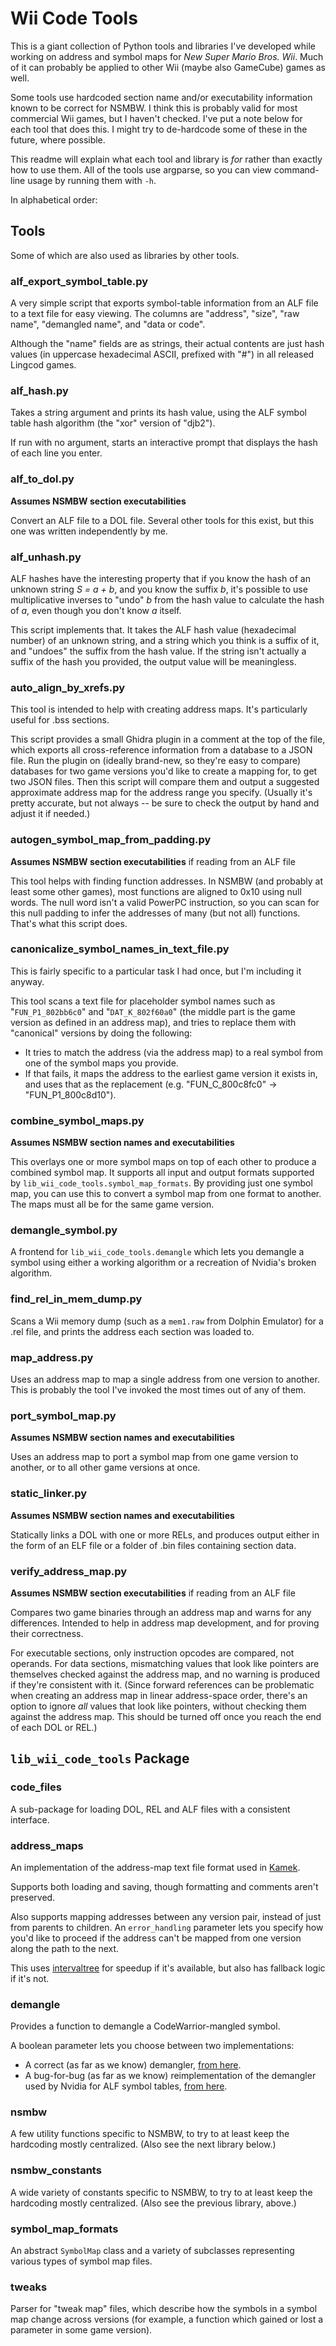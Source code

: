 # Wii Code Tools

This is a giant collection of Python tools and libraries I've developed while working on address and symbol maps for *New Super Mario Bros. Wii*. Much of it can probably be applied to other Wii (maybe also GameCube) games as well.

Some tools use hardcoded section name and/or executability information known to be correct for NSMBW. I think this is probably valid for most commercial Wii games, but I haven't checked. I've put a note below for each tool that does this. I might try to de-hardcode some of these in the future, where possible.

This readme will explain what each tool and library is *for* rather than exactly how to use them. All of the tools use argparse, so you can view command-line usage by running them with `-h`.

In alphabetical order:

## Tools

Some of which are also used as libraries by other tools.

### alf_export_symbol_table.py

A very simple script that exports symbol-table information from an ALF file to a text file for easy viewing. The columns are "address", "size", "raw name", "demangled name", and "data or code".

Although the "name" fields are as strings, their actual contents are just hash values (in uppercase hexadecimal ASCII, prefixed with "#") in all released Lingcod games.

### alf_hash.py

Takes a string argument and prints its hash value, using the ALF symbol table hash algorithm (the "xor" version of "djb2").

If run with no argument, starts an interactive prompt that displays the hash of each line you enter.

### alf_to_dol.py

**Assumes NSMBW section executabilities**

Convert an ALF file to a DOL file. Several other tools for this exist, but this one was written independently by me.

### alf_unhash.py

ALF hashes have the interesting property that if you know the hash of an unknown string *S = a + b*, and you know the suffix *b*, it's possible to use multiplicative inverses to "undo" *b* from the hash value to calculate the hash of *a*, even though you don't know *a* itself.

This script implements that. It takes the ALF hash value (hexadecimal number) of an unknown string, and a string which you think is a suffix of it, and "undoes" the suffix from the hash value. If the string isn't actually a suffix of the hash you provided, the output value will be meaningless.

### auto_align_by_xrefs.py

This tool is intended to help with creating address maps. It's particularly useful for .bss sections.

This script provides a small Ghidra plugin in a comment at the top of the file, which exports all cross-reference information from a database to a JSON file. Run the plugin on (ideally brand-new, so they're easy to compare) databases for two game versions you'd like to create a mapping for, to get two JSON files. Then this script will compare them and output a suggested approximate address map for the address range you specify. (Usually it's pretty accurate, but not always -- be sure to check the output by hand and adjust it if needed.)

### autogen_symbol_map_from_padding.py

**Assumes NSMBW section executabilities** if reading from an ALF file

This tool helps with finding function addresses. In NSMBW (and probably at least some other games), most functions are aligned to 0x10 using null words. The null word isn't a valid PowerPC instruction, so you can scan for this null padding to infer the addresses of many (but not all) functions. That's what this script does.

### canonicalize_symbol_names_in_text_file.py

This is fairly specific to a particular task I had once, but I'm including it anyway.

This tool scans a text file for placeholder symbol names such as "`FUN_P1_802bb6c0`" and "`DAT_K_802f60a0`" (the middle part is the game version as defined in an address map), and tries to replace them with "canonical" versions by doing the following:

* It tries to match the address (via the address map) to a real symbol from one of the symbol maps you provide.
* If that fails, it maps the address to the earliest game version it exists in, and uses that as the replacement (e.g. "FUN_C_800c8fc0" -> "FUN_P1_800c8d10").

### combine_symbol_maps.py

**Assumes NSMBW section names and executabilities**

This overlays one or more symbol maps on top of each other to produce a combined symbol map. It supports all input and output formats supported by `lib_wii_code_tools.symbol_map_formats`. By providing just one symbol map, you can use this to convert a symbol map from one format to another. The maps must all be for the same game version.

### demangle_symbol.py

A frontend for `lib_wii_code_tools.demangle` which lets you demangle a symbol using either a working algorithm or a recreation of Nvidia's broken algorithm.

### find_rel_in_mem_dump.py

Scans a Wii memory dump (such as a `mem1.raw` from Dolphin Emulator) for a .rel file, and prints the address each section was loaded to.

### map_address.py

Uses an address map to map a single address from one version to another. This is probably the tool I've invoked the most times out of any of them.

### port_symbol_map.py

**Assumes NSMBW section names and executabilities**

Uses an address map to port a symbol map from one game version to another, or to all other game versions at once.

### static_linker.py

**Assumes NSMBW section names and executabilities**

Statically links a DOL with one or more RELs, and produces output either in the form of an ELF file or a folder of .bin files containing section data.

### verify_address_map.py

**Assumes NSMBW section executabilities** if reading from an ALF file

Compares two game binaries through an address map and warns for any differences. Intended to help in address map development, and for proving their correctness.

For executable sections, only instruction opcodes are compared, not operands. For data sections, mismatching values that look like pointers are themselves checked against the address map, and no warning is produced if they're consistent with it. (Since forward references can be problematic when creating an address map in linear address-space order, there's an option to ignore *all* values that look like pointers, without checking them against the address map. This should be turned off once you reach the end of each DOL or REL.)

## `lib_wii_code_tools` Package

### code_files

A sub-package for loading DOL, REL and ALF files with a consistent interface.

### address_maps

An implementation of the address-map text file format used in [Kamek](https://github.com/Treeki/Kamek).

Supports both loading and saving, though formatting and comments aren't preserved.

Also supports mapping addresses between any version pair, instead of just from parents to children. An `error_handling` parameter lets you specify how you'd like to proceed if the address can't be mapped from one version along the path to the next.

This uses [intervaltree](https://pypi.org/project/intervaltree/) for speedup if it's available, but also has fallback logic if it's not.

### demangle

Provides a function to demangle a CodeWarrior-mangled symbol.

A boolean parameter lets you choose between two implementations:

- A correct (as far as we know) demangler, [from here](https://gist.github.com/aboood40091/8ce65132bf2c1abe426df91de994331d).
- A bug-for-bug (as far as we know) reimplementation of the demangler used by Nvidia for ALF symbol tables, [from here](https://gist.github.com/RootCubed/9ebecf21eec344f10164cdfabbf0bb41).

### nsmbw

A few utility functions specific to NSMBW, to try to at least keep the hardcoding mostly centralized. (Also see the next library below.)

### nsmbw_constants

A wide variety of constants specific to NSMBW, to try to at least keep the hardcoding mostly centralized. (Also see the previous library, above.)

### symbol_map_formats

An abstract `SymbolMap` class and a variety of subclasses representing various types of symbol map files.

### tweaks

Parser for "tweak map" files, which describe how the symbols in a symbol map change across versions (for example, a function which gained or lost a parameter in some game version).
